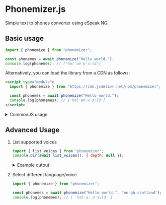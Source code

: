 # Phonemizer.js

Simple text to phones converter using eSpeak NG.

## Basic usage

```js
import { phonemize } from "phonemizer";

const phonemes = await phonemize("Hello world.");
console.log(phonemes); // ['həlˈəʊ wˈɜːld']
```

Alternatively, you can load the library from a CDN as follows:

```html
<script type="module">
  import { phonemize } from "https://cdn.jsdelivr.net/npm/phonemizer";

  const phonemes = await phonemize("Hello world.");
  console.log(phonemes); // ['həlˈəʊ wˈɜːld']
</script>
```

<details>

```js
const { phonemize } = require("phonemizer");

(async () => {
  const phonemes = await phonemize("Hello world.");
  console.log(phonemes); // ['həlˈəʊ wˈɜːld']
})();
```

<summary>CommonJS usage</summary>

</details>

## Advanced Usage

1. List supported voices

   ```js
   import { list_voices } from "phonemizer";
   console.dir(await list_voices(), { depth: null });
   ```

   <details>

   <summary>Example output</summary>

   ```js
   [
     {
       name: "English (Caribbean)",
       identifier: "gmw/en-029",
       languages: [
         { priority: 5, name: "en-029" },
         { priority: 10, name: "en" },
       ],
     },
     {
       name: "English (Great Britain)",
       identifier: "gmw/en",
       languages: [
         { priority: 2, name: "en-gb" },
         { priority: 2, name: "en" },
       ],
     },
     {
       name: "English (Scotland)",
       identifier: "gmw/en-GB-scotland",
       languages: [
         { priority: 5, name: "en-gb-scotland" },
         { priority: 4, name: "en" },
       ],
     },
     {
       name: "English (Lancaster)",
       identifier: "gmw/en-GB-x-gbclan",
       languages: [
         { priority: 5, name: "en-gb-x-gbclan" },
         { priority: 3, name: "en-gb" },
         { priority: 5, name: "en" },
       ],
     },
     {
       name: "English (West Midlands)",
       identifier: "gmw/en-GB-x-gbcwmd",
       languages: [
         { priority: 5, name: "en-gb-x-gbcwmd" },
         { priority: 9, name: "en-gb" },
         { priority: 9, name: "en" },
       ],
     },
     {
       name: "English (Received Pronunciation)",
       identifier: "gmw/en-GB-x-rp",
       languages: [
         { priority: 5, name: "en-gb-x-rp" },
         { priority: 4, name: "en-gb" },
         { priority: 5, name: "en" },
       ],
     },
     {
       name: "English (America)",
       identifier: "gmw/en-US",
       languages: [
         { priority: 2, name: "en-us" },
         { priority: 3, name: "en" },
       ],
     },
     {
       name: "English (America, New York City)",
       identifier: "gmw/en-US-nyc",
       languages: [{ priority: 5, name: "en-us-nyc" }],
     },
   ];
   ```

   </details>

2. Select different language/voice

   ```js
   import { phonemize } from "phonemizer";

   const phonemes = await phonemize("Hello world.", "en-gb-scotland");
   console.log(phonemes); // [ 'həlˈoː wˈʌɹld' ]
   ```

